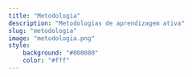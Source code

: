 ```yaml
---
title: "Metodologia"
description: "Metodologias de aprendizagem ativa"
slug: "metodologia"
image: "metodologia.png"
style:
    background: "#000080"
    color: "#fff"
---
```

